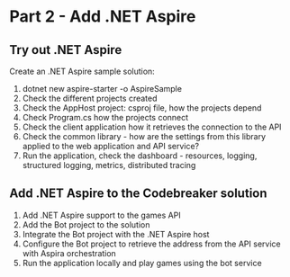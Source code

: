 # Part 2 - Add .NET Aspire

## Try out .NET Aspire

Create an .NET Aspire sample solution:

1. dotnet new aspire-starter -o AspireSample
2. Check the different projects created
3. Check the AppHost project: csproj file, how the projects depend
4. Check Program.cs how the projects connect
5. Check the client application how it retrieves the connection to the API
6. Check the common library - how are the settings from this library applied to the web application and API service?
7. Run the application, check the dashboard - resources, logging, structured logging, metrics, distributed tracing

## Add .NET Aspire to the Codebreaker solution

1. Add .NET Aspire support to the games API
2. Add the Bot project to the solution
3. Integrate the Bot project with the .NET Aspire host
4. Configure the Bot project to retrieve the address from the API service with Aspira orchestration
5. Run the application locally and play games using the bot service
 
